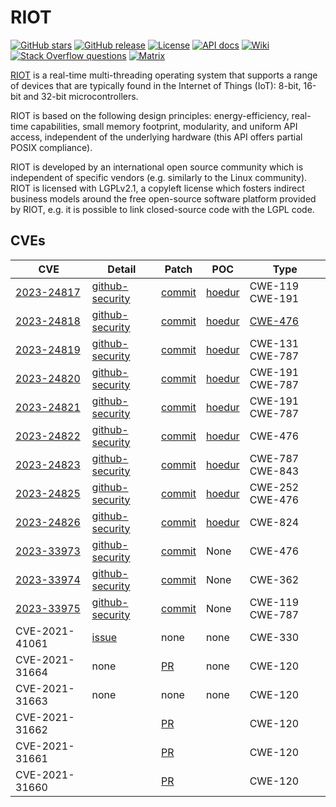 # RIOT

<a href="https://github.com/RIOT-OS/RIOT" target="_blank" rel="noopener noreferrer"><img src="https://img.shields.io/github/stars/RIOT-OS/RIOT.svg" alt="GitHub stars"></a> [![GitHub release][release-badge]][release-link] [![License][license-badge]][license-link] [![API docs][api-badge]][api-link] [![Wiki][wiki-badge]][wiki-link] [![Stack Overflow questions][stackoverflow-badge]][stackoverflow-link] [![Matrix][matrix-badge]][matrix-link]

[RIOT](https://github.com/RIOT-OS/RIOT) is a real-time multi-threading operating system that supports a range of devices that are typically found in the Internet of Things (IoT): 8-bit, 16-bit and 32-bit microcontrollers.

RIOT is based on the following design principles: energy-efficiency, real-time capabilities, small memory footprint, modularity, and uniform API access, independent of the underlying hardware (this API offers partial POSIX compliance).

RIOT is developed by an international open source community which is independent of specific vendors (e.g. similarly to the Linux community). RIOT is licensed with LGPLv2.1, a copyleft license which fosters indirect business models around the free open-source software platform provided by RIOT, e.g. it is possible to link closed-source code with the LGPL code.

## CVEs 


| CVE                                                          | Detail                                                       | Patch                                                        | POC                                                          | Type           |
| ------------------------------------------------------------ | ------------------------------------------------------------ | ------------------------------------------------------------ | ------------------------------------------------------------ | -------------- |
| [2023-24817](https://www.cve.org/CVERecord?id=CVE-2023-24817) | [github-security](https://github.com/RIOT-OS/RIOT/security/advisories/GHSA-xjgw-7638-29g5) | [commit](https://github.com/RIOT-OS/RIOT/commit/34dc1757f5621be48e226cfebb2f4c63505b5360) | [hoedur](https://github.com/fuzzware-fuzzer/hoedur-experiments/tree/main/04-prev-unknown-vulns/results/bug-reproducers/hoedur/Hoedur/riot/CVE-2023-24817/new-Bug-CVE-2023-24817) | CWE-119 CWE-191 |
| [2023-24818](https://www.cve.org/CVERecord?id=CVE-2023-24818) | [github-security](https://github.com/RIOT-OS/RIOT/security/advisories/GHSA-69h9-vj5r-xcg6) | [commit](https://github.com/RIOT-OS/RIOT/pull/18820/commits/f4fb746d1acaacc962daeed3aa71aadfe307d20e) | [hoedur](https://github.com/fuzzware-fuzzer/hoedur-experiments/tree/main/04-prev-unknown-vulns/results/bug-reproducers/hoedur/Hoedur/riot/CVE-2023-24818/new-Bug-CVE-2023-24818) | [CWE-476](https://cwe.mitre.org/data/definitions/476.html) |
| [2023-24819](https://www.cve.org/CVERecord?id=CVE-2023-24819) | [github-security](https://github.com/RIOT-OS/RIOT/security/advisories/GHSA-fv97-2448-gcf6) | [commit](https://github.com/RIOT-OS/RIOT/pull/18817/commits/73615161c01fcfbbc7216cf502cabb12c1598ee4) | [hoedur](https://github.com/fuzzware-fuzzer/hoedur-experiments/tree/main/04-prev-unknown-vulns/results/bug-reproducers/hoedur/Hoedur/riot/CVE-2023-24819/new-Bug-CVE-2023-24819) | CWE-131 CWE-787 |
| [2023-24820](https://www.cve.org/CVERecord?id=CVE-2023-24820) | [github-security](https://github.com/RIOT-OS/RIOT/security/advisories/GHSA-vpx8-h94p-9vrj) | [commit](https://github.com/RIOT-OS/RIOT/pull/18817/commits/2709fbd827b688fe62df2c77c316914f4a3a6d4a) | [hoedur](https://github.com/fuzzware-fuzzer/hoedur-experiments/blob/main/04-prev-unknown-vulns/results/bug-reproducers/hoedur/Hoedur/riot/CVE-2023-24820/new-Bug-CVE-2023-24820) | CWE-191 CWE-787 |
| [2023-24821](https://www.cve.org/CVERecord?id=CVE-2023-24821) | [github-security](https://github.com/RIOT-OS/RIOT/security/advisories/GHSA-2fpr-82xr-p887) | [commit](https://github.com/RIOT-OS/RIOT/pull/18817/commits/9728f727e75d7d78dbfb5918e0de1b938b7b6d2c) | [hoedur](https://github.com/fuzzware-fuzzer/hoedur-experiments/blob/main/04-prev-unknown-vulns/results/bug-reproducers/hoedur/Hoedur/riot/CVE-2023-24821/new-Bug-CVE-2023-24821) | CWE-191 CWE-787 |
| [2023-24822](https://www.cve.org/CVERecord?id=CVE-2023-24822) | [github-security](https://github.com/RIOT-OS/RIOT/security/advisories/GHSA-8x69-5fhj-72wh) | [commit](https://github.com/RIOT-OS/RIOT/pull/18817/commits/639c04325de4ceb9d444955f4927bfae95843a39) | [hoedur](https://github.com/fuzzware-fuzzer/hoedur-experiments/blob/main/04-prev-unknown-vulns/results/bug-reproducers/hoedur/Hoedur/riot/CVE-2023-24822/new-Bug-CVE-2023-24822) | CWE-476 |
| [2023-24823](https://www.cve.org/CVERecord?id=CVE-2023-24823) | [github-security](https://github.com/RIOT-OS/RIOT/security/advisories/GHSA-jwmv-47p2-hgq2) | [commit](https://github.com/RIOT-OS/RIOT/pull/18817/commits/4a081f86616cb5c9dd0b5d7b286da03285d1652a) | [hoedur](https://github.com/fuzzware-fuzzer/hoedur-experiments/blob/main/04-prev-unknown-vulns/results/bug-reproducers/hoedur/Hoedur/riot/CVE-2023-24823/new-Bug-CVE-2023-24823) | CWE-787 CWE-843 |
| [2023-24825](https://www.cve.org/CVERecord?id=CVE-2023-24825) | [github-security](https://github.com/RIOT-OS/RIOT/security/advisories/GHSA-xqm8-xj74-fjw2) | [commit](https://github.com/RIOT-OS/RIOT/commit/0c522075445a62ce3102e141573ecc2788521897) | [hoedur](https://github.com/fuzzware-fuzzer/hoedur-experiments/tree/main/04-prev-unknown-vulns/results/bug-reproducers/hoedur/Hoedur/riot/CVE-2023-24825/new-Bug-CVE-2023-24825) | CWE-252 CWE-476 |
| [2023-24826](https://www.cve.org/CVERecord?id=CVE-2023-24826) | [github-security](https://github.com/RIOT-OS/RIOT/security/advisories/GHSA-xfj4-9g7w-f4gh) | [commit](https://github.com/RIOT-OS/RIOT/commit/287f030af20e829469cdf740606148018a5a220d) | [hoedur](https://github.com/fuzzware-fuzzer/hoedur-experiments/tree/main/04-prev-unknown-vulns/results/bug-reproducers/hoedur/Hoedur/riot/CVE-2023-24826/new-Bug-CVE-2023-24826) | CWE-824 |
| [2023-33973](https://www.cve.org/CVERecord?id=CVE-2023-33973) | [github-security](https://github.com/RIOT-OS/RIOT/security/advisories/GHSA-r2pv-3jqc-vh7w) | [commit](https://github.com/RIOT-OS/RIOT/commit/c9d7863e5664a169035038628029bb07e090c5ff) | None | CWE-476 |
| [2023-33974](https://www.cve.org/CVERecord?id=CVE-2023-33974) | [github-security](https://github.com/RIOT-OS/RIOT/security/advisories/GHSA-8m3w-mphf-wxm8) | [commit](https://github.com/RIOT-OS/RIOT/commit/31c6191f6196f1a05c9765cffeadba868e3b0723) | None | CWE-362 |
| [2023-33975](https://www.cve.org/CVERecord?id=CVE-2023-33975) | [github-security](https://github.com/RIOT-OS/RIOT/security/advisories/GHSA-f6ff-g7mh-58q4) | [commit](https://github.com/RIOT-OS/RIOT/commit/1aeb90ee5555ae78b567a6365ae4ab71bfd1404b) | None | CWE-119 CWE-787 |
| CVE-2021-41061 | [issue](https://github.com/RIOT-OS/RIOT/issues/16844) | none | none | CWE-330 |
| CVE-2021-31664 | none | [PR](https://github.com/RIOT-OS/RIOT/pull/15345) | none | CWE-120 |
| CVE-2021-31663 | none | none | none | CWE-120 |
| CVE-2021-31662 |  | [PR](https://github.com/RIOT-OS/RIOT/pull/15929) |  | CWE-120 |
| CVE-2021-31661 |  | [PR](https://github.com/RIOT-OS/RIOT/pull/15945) |  | CWE-120 |
| CVE-2021-31660 |  | [PR](https://github.com/RIOT-OS/RIOT/pull/15947) |  | CWE-120 |

[api-badge]: https://img.shields.io/badge/docs-API-informational.svg
[api-link]: https://doc.riot-os.org/
[license-badge]: https://img.shields.io/github/license/RIOT-OS/RIOT
[license-link]: https://github.com/RIOT-OS/RIOT/blob/master/LICENSE
[master-ci-badge]: https://ci.riot-os.org/job/branch/master/badge
[master-ci-link]: https://ci.riot-os.org/details/branch/master
[matrix-badge]: https://img.shields.io/badge/chat-Matrix-brightgreen.svg
[matrix-link]: https://matrix.to/#/#riot-os:matrix.org
[merge-chance-link]: https://merge-chance.info/target?repo=RIOT-OS/RIOT
[release-badge]: https://img.shields.io/github/release/RIOT-OS/RIOT.svg
[release-link]: https://github.com/RIOT-OS/RIOT/releases/latest
[stackoverflow-badge]: https://img.shields.io/badge/stackoverflow-%5Briot--os%5D-yellow
[stackoverflow-link]: https://stackoverflow.com/questions/tagged/riot-os
[twitter-badge]: https://img.shields.io/badge/social-Twitter-informational.svg
[twitter-link]: https://twitter.com/RIOT_OS
[wiki-badge]: https://img.shields.io/badge/docs-Wiki-informational.svg
[wiki-link]: https://github.com/RIOT-OS/RIOT/wiki
